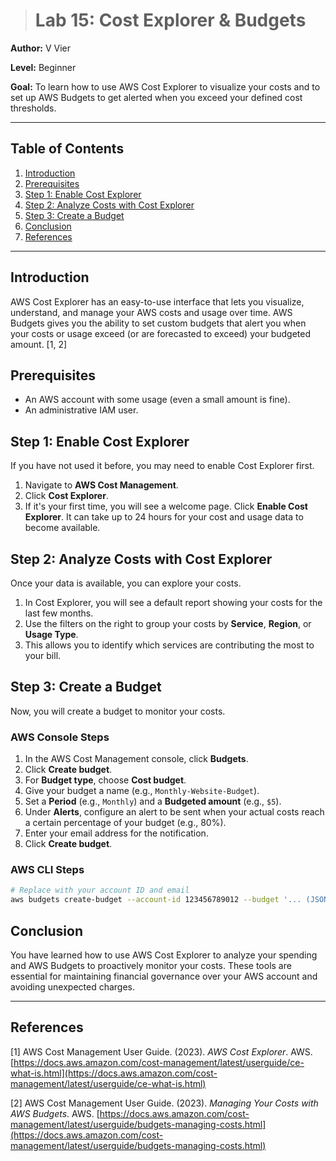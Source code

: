 > # Lab 15: Cost Explorer & Budgets

**Author:** V Vier

**Level:** Beginner

**Goal:** To learn how to use AWS Cost Explorer to visualize your costs and to set up AWS Budgets to get alerted when you exceed your defined cost thresholds.

---

## Table of Contents

1.  [Introduction](#introduction)
2.  [Prerequisites](#prerequisites)
3.  [Step 1: Enable Cost Explorer](#step-1-enable-cost-explorer)
4.  [Step 2: Analyze Costs with Cost Explorer](#step-2-analyze-costs-with-cost-explorer)
5.  [Step 3: Create a Budget](#step-3-create-a-budget)
6.  [Conclusion](#conclusion)
7.  [References](#references)

---

## Introduction

AWS Cost Explorer has an easy-to-use interface that lets you visualize, understand, and manage your AWS costs and usage over time. AWS Budgets gives you the ability to set custom budgets that alert you when your costs or usage exceed (or are forecasted to exceed) your budgeted amount. [1, 2]

## Prerequisites

*   An AWS account with some usage (even a small amount is fine).
*   An administrative IAM user.

## Step 1: Enable Cost Explorer

If you have not used it before, you may need to enable Cost Explorer first.

1.  Navigate to **AWS Cost Management**.
2.  Click **Cost Explorer**.
3.  If it's your first time, you will see a welcome page. Click **Enable Cost Explorer**. It can take up to 24 hours for your cost and usage data to become available.

## Step 2: Analyze Costs with Cost Explorer

Once your data is available, you can explore your costs.

1.  In Cost Explorer, you will see a default report showing your costs for the last few months.
2.  Use the filters on the right to group your costs by **Service**, **Region**, or **Usage Type**.
3.  This allows you to identify which services are contributing the most to your bill.

## Step 3: Create a Budget

Now, you will create a budget to monitor your costs.

### AWS Console Steps

1.  In the AWS Cost Management console, click **Budgets**.
2.  Click **Create budget**.
3.  For **Budget type**, choose **Cost budget**.
4.  Give your budget a name (e.g., `Monthly-Website-Budget`).
5.  Set a **Period** (e.g., `Monthly`) and a **Budgeted amount** (e.g., `$5`).
6.  Under **Alerts**, configure an alert to be sent when your actual costs reach a certain percentage of your budget (e.g., 80%).
7.  Enter your email address for the notification.
8.  Click **Create budget**.

### AWS CLI Steps

```bash
# Replace with your account ID and email
aws budgets create-budget --account-id 123456789012 --budget '... (JSON structure for budget) ...'
```

## Conclusion

You have learned how to use AWS Cost Explorer to analyze your spending and AWS Budgets to proactively monitor your costs. These tools are essential for maintaining financial governance over your AWS account and avoiding unexpected charges.

---

## References

[1] AWS Cost Management User Guide. (2023). *AWS Cost Explorer*. AWS. [https://docs.aws.amazon.com/cost-management/latest/userguide/ce-what-is.html](https://docs.aws.amazon.com/cost-management/latest/userguide/ce-what-is.html)

[2] AWS Cost Management User Guide. (2023). *Managing Your Costs with AWS Budgets*. AWS. [https://docs.aws.amazon.com/cost-management/latest/userguide/budgets-managing-costs.html](https://docs.aws.amazon.com/cost-management/latest/userguide/budgets-managing-costs.html)

